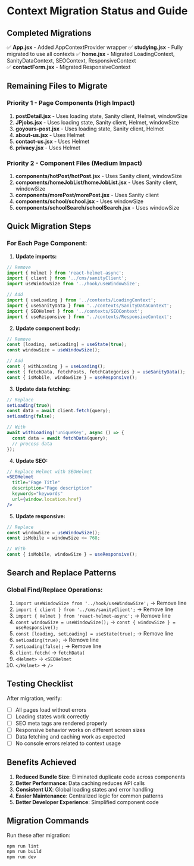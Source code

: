 # Context Migration Status and Guide

## Completed Migrations

✅ **App.jsx** - Added AppContextProvider wrapper
✅ **studying.jsx** - Fully migrated to use all contexts
✅ **home.jsx** - Migrated LoadingContext, SanityDataContext, SEOContext, ResponsiveContext  
✅ **contactForm.jsx** - Migrated ResponsiveContext

## Remaining Files to Migrate

### Priority 1 - Page Components (High Impact)

1. **postDetail.jsx** - Uses loading state, Sanity client, Helmet, windowSize
2. **JPjobs.jsx** - Uses loading state, Sanity client, Helmet, windowSize  
3. **goyours-post.jsx** - Uses loading state, Sanity client, Helmet
4. **about-us.jsx** - Uses Helmet
5. **contact-us.jsx** - Uses Helmet
6. **privacy.jsx** - Uses Helmet

### Priority 2 - Component Files (Medium Impact)

1. **components/hotPost/hotPost.jsx** - Uses Sanity client, windowSize
2. **components/homeJobList/homeJobList.jsx** - Uses Sanity client, windowSize
3. **components/morePost/morePost.jsx** - Uses Sanity client
4. **components/school/school.jsx** - Uses windowSize
5. **components/schoolSearch/schoolSearch.jsx** - Uses windowSize

## Quick Migration Steps

### For Each Page Component:

1. **Update imports:**
```jsx
// Remove
import { Helmet } from 'react-helmet-async';
import { client } from '../cms/sanityClient';
import useWindowSize from '../hook/useWindowSize';

// Add
import { useLoading } from '../contexts/LoadingContext';
import { useSanityData } from '../contexts/SanityDataContext';
import { SEOHelmet } from '../contexts/SEOContext';
import { useResponsive } from '../contexts/ResponsiveContext';
```

2. **Update component body:**
```jsx
// Remove
const [loading, setLoading] = useState(true);
const windowSize = useWindowSize();

// Add
const { withLoading } = useLoading();
const { fetchData, fetchPosts, fetchCategories } = useSanityData();
const { isMobile, windowSize } = useResponsive();
```

3. **Update data fetching:**
```jsx
// Replace
setLoading(true);
const data = await client.fetch(query);
setLoading(false);

// With
await withLoading('uniqueKey', async () => {
  const data = await fetchData(query);
  // process data
});
```

4. **Update SEO:**
```jsx
// Replace Helmet with SEOHelmet
<SEOHelmet
  title="Page Title"
  description="Page description"
  keywords="keywords"
  url={window.location.href}
/>
```

5. **Update responsive:**
```jsx
// Replace
const windowSize = useWindowSize();
const isMobile = windowSize <= 768;

// With
const { isMobile, windowSize } = useResponsive();
```

## Search and Replace Patterns

### Global Find/Replace Operations:

1. `import useWindowSize from '../hook/useWindowSize';` → Remove line
2. `import { client } from '../cms/sanityClient';` → Remove line  
3. `import { Helmet } from 'react-helmet-async';` → Remove line
4. `const windowSize = useWindowSize();` → `const { windowSize } = useResponsive();`
5. `const [loading, setLoading] = useState(true);` → Remove line
6. `setLoading(true);` → Remove line
7. `setLoading(false);` → Remove line
8. `client.fetch(` → `fetchData(`
9. `<Helmet>` → `<SEOHelmet`
10. `</Helmet>` → `/>`

## Testing Checklist

After migration, verify:
- [ ] All pages load without errors
- [ ] Loading states work correctly
- [ ] SEO meta tags are rendered properly
- [ ] Responsive behavior works on different screen sizes
- [ ] Data fetching and caching work as expected
- [ ] No console errors related to context usage

## Benefits Achieved

1. **Reduced Bundle Size**: Eliminated duplicate code across components
2. **Better Performance**: Data caching reduces API calls
3. **Consistent UX**: Global loading states and error handling
4. **Easier Maintenance**: Centralized logic for common patterns
5. **Better Developer Experience**: Simplified component code

## Migration Commands

Run these after migration:
```bash
npm run lint
npm run build
npm run dev
```